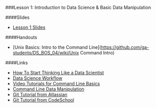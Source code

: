 ###Lesson 1: Introduction to Data Science & Basic Data Manipulation

####Slides
- [ Lesson 1 Slides ](https://github.com/ga-students/DS_BOS_6/blob/master/Lessons/Lesson01/lec01.pdf)

####Handouts
- [Unix Basics: Intro to the Command Line](https://github.com/ga-students/DS_BOS_04/wiki/Unix Command Intro)

####Links
- [How To Start Thinking Like a Data Scientist](http://blogs.hbr.org/2013/11/how-to-start-thinking-like-a-data-scientist/)
- [Data Science Workflow](http://cacm.acm.org/blogs/blog-cacm/169199-data-science-workflow-overview-and-challenges/fulltext)
- [Video Tutorials for Command Line Basics](http://drupalize.me/series/command-line-basics-series)
- [Command Line Data Manipulation](http://planspace.org/2013/05/21/command-line-data-manipulation/)
- [Git Tutorial from Atlassian](http://www.atlassian.com/git/)
- [Git Tutorial from CodeSchool](http://try.github.io/)

